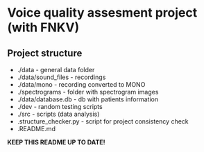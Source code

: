 # Voice quality assesment project (with FNKV)
## Project structure
- ./data - general data folder
- ./data/sound_files - recordings
- ./data/mono - recording converted to MONO
- ./spectrograms - folder with spectrogram images
- ./data/database.db - db with patients information
- ./dev - random testing scripts
- ./src - scripts (data analysis)
- .structure_checker.py - script for project consistency check
- .README.md


**KEEP THIS README UP TO DATE!**